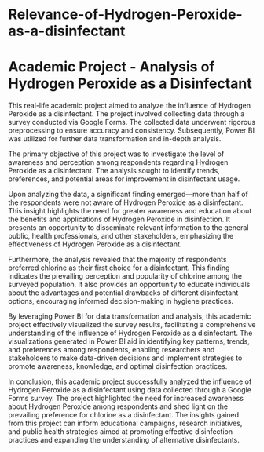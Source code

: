 # Relevance-of-Hydrogen-Peroxide-as-a-disinfectant

<h1><b>Academic Project - Analysis of Hydrogen Peroxide as a Disinfectant</h1></b>
This real-life academic project aimed to analyze the influence of Hydrogen Peroxide as a disinfectant. The project involved collecting data through a survey conducted via Google Forms. The collected data underwent rigorous preprocessing to ensure accuracy and consistency. Subsequently, Power BI was utilized for further data transformation and in-depth analysis.

The primary objective of this project was to investigate the level of awareness and perception among respondents regarding Hydrogen Peroxide as a disinfectant. The analysis sought to identify trends, preferences, and potential areas for improvement in disinfectant usage.

Upon analyzing the data, a significant finding emerged—more than half of the respondents were not aware of Hydrogen Peroxide as a disinfectant. This insight highlights the need for greater awareness and education about the benefits and applications of Hydrogen Peroxide in disinfection. It presents an opportunity to disseminate relevant information to the general public, health professionals, and other stakeholders, emphasizing the effectiveness of Hydrogen Peroxide as a disinfectant.

Furthermore, the analysis revealed that the majority of respondents preferred chlorine as their first choice for a disinfectant. This finding indicates the prevailing perception and popularity of chlorine among the surveyed population. It also provides an opportunity to educate individuals about the advantages and potential drawbacks of different disinfectant options, encouraging informed decision-making in hygiene practices.

By leveraging Power BI for data transformation and analysis, this academic project effectively visualized the survey results, facilitating a comprehensive understanding of the influence of Hydrogen Peroxide as a disinfectant. The visualizations generated in Power BI aid in identifying key patterns, trends, and preferences among respondents, enabling researchers and stakeholders to make data-driven decisions and implement strategies to promote awareness, knowledge, and optimal disinfection practices.

In conclusion, this academic project successfully analyzed the influence of Hydrogen Peroxide as a disinfectant using data collected through a Google Forms survey. The project highlighted the need for increased awareness about Hydrogen Peroxide among respondents and shed light on the prevailing preference for chlorine as a disinfectant. The insights gained from this project can inform educational campaigns, research initiatives, and public health strategies aimed at promoting effective disinfection practices and expanding the understanding of alternative disinfectants.

